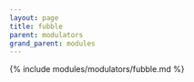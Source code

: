 ```yaml
---
layout: page
title: fubble
parent: modulators
grand_parent: modules
---
```


{% include modules/modulators/fubble.md %}

